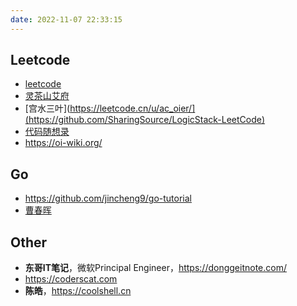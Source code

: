 ```yaml
---
date: 2022-11-07 22:33:15
---
```



## Leetcode
- [leetcode](https://leetcode.cn/)
- [灵茶山艾府](https://leetcode.cn/u/endlesscheng/)
- [宫水三叶](https://leetcode.cn/u/ac_oier/](https://github.com/SharingSource/LogicStack-LeetCode)
- [代码随想录](https://github.com/youngyangyang04/leetcode-master)
- https://oi-wiki.org/

## Go 
- https://github.com/jincheng9/go-tutorial
- [曹春晖](https://xargin.com/)


## Other
- **东哥IT笔记**，微软Principal Engineer，https://donggeitnote.com/
- https://coderscat.com
- **陈皓**，https://coolshell.cn
